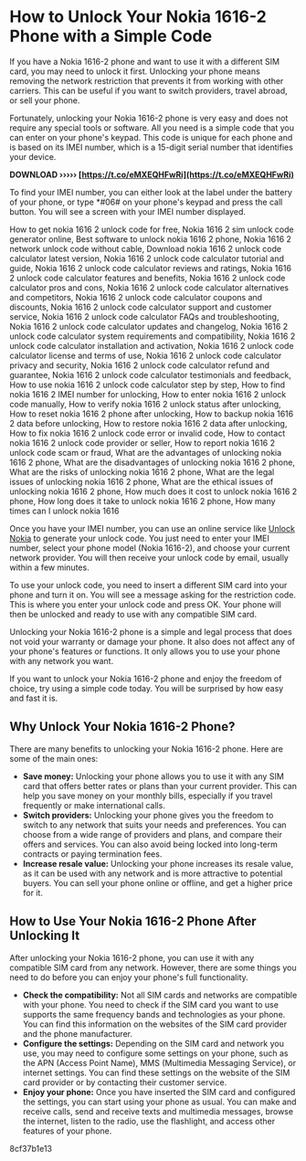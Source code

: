 
 
# How to Unlock Your Nokia 1616-2 Phone with a Simple Code
 
If you have a Nokia 1616-2 phone and want to use it with a different SIM card, you may need to unlock it first. Unlocking your phone means removing the network restriction that prevents it from working with other carriers. This can be useful if you want to switch providers, travel abroad, or sell your phone.
 
Fortunately, unlocking your Nokia 1616-2 phone is very easy and does not require any special tools or software. All you need is a simple code that you can enter on your phone's keypad. This code is unique for each phone and is based on its IMEI number, which is a 15-digit serial number that identifies your device.
 
**DOWNLOAD ››››› [https://t.co/eMXEQHFwRi](https://t.co/eMXEQHFwRi)**


 
To find your IMEI number, you can either look at the label under the battery of your phone, or type \*#06# on your phone's keypad and press the call button. You will see a screen with your IMEI number displayed.
 
How to get nokia 1616 2 unlock code for free,  Nokia 1616 2 sim unlock code generator online,  Best software to unlock nokia 1616 2 phone,  Nokia 1616 2 network unlock code without cable,  Download nokia 1616 2 unlock code calculator latest version,  Nokia 1616 2 unlock code calculator tutorial and guide,  Nokia 1616 2 unlock code calculator reviews and ratings,  Nokia 1616 2 unlock code calculator features and benefits,  Nokia 1616 2 unlock code calculator pros and cons,  Nokia 1616 2 unlock code calculator alternatives and competitors,  Nokia 1616 2 unlock code calculator coupons and discounts,  Nokia 1616 2 unlock code calculator support and customer service,  Nokia 1616 2 unlock code calculator FAQs and troubleshooting,  Nokia 1616 2 unlock code calculator updates and changelog,  Nokia 1616 2 unlock code calculator system requirements and compatibility,  Nokia 1616 2 unlock code calculator installation and activation,  Nokia 1616 2 unlock code calculator license and terms of use,  Nokia 1616 2 unlock code calculator privacy and security,  Nokia 1616 2 unlock code calculator refund and guarantee,  Nokia 1616 2 unlock code calculator testimonials and feedback,  How to use nokia 1616 2 unlock code calculator step by step,  How to find nokia 1616 2 IMEI number for unlocking,  How to enter nokia 1616 2 unlock code manually,  How to verify nokia 1616 2 unlock status after unlocking,  How to reset nokia 1616 2 phone after unlocking,  How to backup nokia 1616 2 data before unlocking,  How to restore nokia 1616 2 data after unlocking,  How to fix nokia 1616 2 unlock code error or invalid code,  How to contact nokia 1616 2 unlock code provider or seller,  How to report nokia 1616 2 unlock code scam or fraud,  What are the advantages of unlocking nokia 1616 2 phone,  What are the disadvantages of unlocking nokia 1616 2 phone,  What are the risks of unlocking nokia 1616 2 phone,  What are the legal issues of unlocking nokia 1616 2 phone,  What are the ethical issues of unlocking nokia 1616 2 phone,  How much does it cost to unlock nokia 1616 2 phone,  How long does it take to unlock nokia 1616 2 phone,  How many times can I unlock nokia 1616
 
Once you have your IMEI number, you can use an online service like [Unlock Nokia](https://www.unlocknokia.com/) to generate your unlock code. You just need to enter your IMEI number, select your phone model (Nokia 1616-2), and choose your current network provider. You will then receive your unlock code by email, usually within a few minutes.
 
To use your unlock code, you need to insert a different SIM card into your phone and turn it on. You will see a message asking for the restriction code. This is where you enter your unlock code and press OK. Your phone will then be unlocked and ready to use with any compatible SIM card.
 
Unlocking your Nokia 1616-2 phone is a simple and legal process that does not void your warranty or damage your phone. It also does not affect any of your phone's features or functions. It only allows you to use your phone with any network you want.
 
If you want to unlock your Nokia 1616-2 phone and enjoy the freedom of choice, try using a simple code today. You will be surprised by how easy and fast it is.
  
## Why Unlock Your Nokia 1616-2 Phone?
 
There are many benefits to unlocking your Nokia 1616-2 phone. Here are some of the main ones:
 
- **Save money:** Unlocking your phone allows you to use it with any SIM card that offers better rates or plans than your current provider. This can help you save money on your monthly bills, especially if you travel frequently or make international calls.
- **Switch providers:** Unlocking your phone gives you the freedom to switch to any network that suits your needs and preferences. You can choose from a wide range of providers and plans, and compare their offers and services. You can also avoid being locked into long-term contracts or paying termination fees.
- **Increase resale value:** Unlocking your phone increases its resale value, as it can be used with any network and is more attractive to potential buyers. You can sell your phone online or offline, and get a higher price for it.

## How to Use Your Nokia 1616-2 Phone After Unlocking It
 
After unlocking your Nokia 1616-2 phone, you can use it with any compatible SIM card from any network. However, there are some things you need to do before you can enjoy your phone's full functionality.

- **Check the compatibility:** Not all SIM cards and networks are compatible with your phone. You need to check if the SIM card you want to use supports the same frequency bands and technologies as your phone. You can find this information on the websites of the SIM card provider and the phone manufacturer.
- **Configure the settings:** Depending on the SIM card and network you use, you may need to configure some settings on your phone, such as the APN (Access Point Name), MMS (Multimedia Messaging Service), or internet settings. You can find these settings on the website of the SIM card provider or by contacting their customer service.
- **Enjoy your phone:** Once you have inserted the SIM card and configured the settings, you can start using your phone as usual. You can make and receive calls, send and receive texts and multimedia messages, browse the internet, listen to the radio, use the flashlight, and access other features of your phone.

 8cf37b1e13
 
